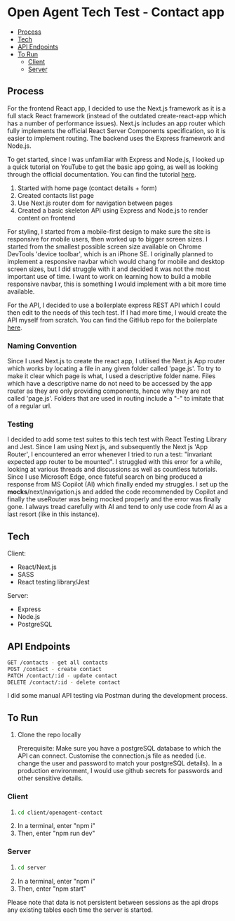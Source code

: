 # Open Agent Tech Test - Contact app

- [Process](#process)
- [Tech](#tech)
- [API Endpoints](#api-endpoints)
- [To Run](#to-run)
  - [Client](#client)
  - [Server](#server)

## Process

For the frontend React app, I decided to use the Next.js framework as it is a full stack React framework (instead of the outdated create-react-app which has a number of performance issues). Next.js includes an app router which fully implements the official React Server Components specification, so it is easier to implement routing.
The backend uses the Express framework and Node.js.

To get started, since I was unfamiliar with Express and Node.js, I looked up a quick tutorial on YouTube to get the basic app going, as well as looking through the official documentation. You can find the tutorial <a href="https://www.youtube.com/watch?v=w3vs4a03y3I">here</a>.

1. Started with home page (contact details + form)
2. Created contacts list page
3. Use Next.js router dom for navigation between pages
4. Created a basic skeleton API using Express and Node.js to render content on frontend

For styling, I started from a mobile-first design to make sure the site is responsive for mobile users, then worked up to bigger screen sizes. I started from the smallest possible screen size available on Chrome DevTools 'device toolbar', which is an iPhone SE. I originally planned to implement a responsive navbar which would chang for mobile and desktop screen sizes, but I did struggle with it and decided it was not the most important use of time. I want to work on learning how to build a mobile responsive navbar, this is something I would implement with a bit more time available.

For the API, I decided to use a boilerplate express REST API which I could then edit to the needs of this tech test. If I had more time, I would create the API myself from scratch. You can find the GitHub repo for the boilerplate <a href="https://github.com/aichbauer/express-rest-api-boilerplate">here</a>.

### Naming Convention

Since I used Next.js to create the react app, I utilised the Next.js App router which works by locating a file in any given folder called 'page.js'. To try to make it clear which page is what, I used a descriptive folder name. Files which have a descriptive name do not need to be accessed by the app router as they are only providing components, hence why they are not called 'page.js'. Folders that are used in routing include a "-" to imitate that of a regular url.

### Testing

I decided to add some test suites to this tech test with React Testing Library and Jest. Since I am using Next js, and subsequently the Next js 'App Router', I encountered an error whenever I tried to run a test: "invariant expected app router to be mounted". I struggled with this error for a while, looking at various threads and discussions as well as countless tutorials. Since I use Microsoft Edge, once fateful search on bing produced a response from MS Copilot (AI) which finally ended my struggles. I set up the **mocks**/next/navigation.js and added the code recommended by Copilot and finally the useRouter was being mocked properly and the error was finally gone. I always tread carefully with AI and tend to only use code from AI as a last resort (like in this instance).

## Tech

Client:

- React/Next.js
- SASS
- React testing library/Jest

Server:

- Express
- Node.js
- PostgreSQL

## API Endpoints

```sh
GET /contacts - get all contacts
POST /contact - create contact
PATCH /contact/:id - update contact
DELETE /contact/:id - delete contact
```

I did some manual API testing via Postman during the development process.

## To Run

1. Clone the repo locally

   Prerequisite: Make sure you have a postgreSQL database to which the API can connect. Customise the connection.js file as needed (i.e. change the user and password to match your postgreSQL details).
   In a production environment, I would use github secrets for passwords and other sensitive details.

### Client

1. ```sh
   cd client/openagent-contact
   ```
2. In a terminal, enter "npm i"
3. Then, enter "npm run dev"

### Server

1. ```sh
   cd server
   ```
2. In a terminal, enter "npm i"
3. Then, enter "npm start"

Please note that data is not persistent between sessions as the api drops any existing tables each time the server is started.
